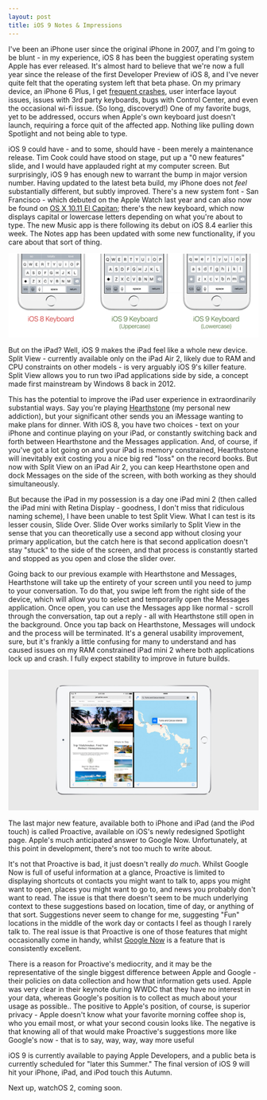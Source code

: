 ```yaml
---
layout: post
title: iOS 9 Notes & Impressions
---
```


I've been an iPhone user since the original iPhone in 2007, and I'm going to be blunt - in my experience, iOS 8 has been the buggiest operating system Apple has ever released. It's almost hard to believe that we're now a full year since the release of the first Developer Preview of iOS 8, and I've never quite felt that the operating system left that beta phase. On my primary device, an iPhone 6 Plus, I get [frequent crashes](http://readwrite.com/2014/09/23/ios-8-apple-iphone-crashes-wtf), user interface layout issues, issues with 3rd party keyboards, bugs with Control Center, and even the occasional wi-fi issue. (So long, discoveryd!) One of my favorite bugs, yet to be addressed, occurs when Apple's own keyboard just doesn't launch, requiring a force quit of the affected app. Nothing like pulling down Spotlight and not being able to type.

iOS 9 could have - and to some, should have - been merely a maintenance release. Tim Cook could have stood on stage, put up a "0 new features" slide, and I would have applauded right at my computer screen. But surprisingly, iOS 9 has enough new to warrant the bump in major version number. Having updated to the latest beta build, my iPhone does not *feel* substantially different, but subtly improved. There's a new system font - San Francisco - which debuted on the Apple Watch last year and can also now be found on [OS X 10.11 El Capitan](/2015/06/11/os-x-notes-and-impressions/); there's the new keyboard, which now displays capital or lowercase letters depending on what you're about to type. The new Music app is there following its debut on iOS 8.4 earlier this week. The Notes app has been updated with some new functionality, if you care about that sort of thing.

![iOS 9's new keyboard, compared to the iOS 8 keyboard](/images/keyboards.png)

But on the iPad? Well, iOS 9 makes the iPad feel like a whole new device. Split View  - currently available only on the iPad Air 2, likely due to RAM and CPU constraints on other models - is very arguably iOS 9's killer feature. Split View allows you to run two iPad applications side by side, a concept made first mainstream by Windows 8 back in 2012.

This has the potential to improve the iPad user experience in extraordinarily substantial ways. Say you're playing [Hearthstone](https://itunes.apple.com/us/app/hearthstone-heroes-warcraft/id625257520?mt=8) (my personal new addiction), but your significant other sends you an iMessage wanting to make plans for dinner. With iOS 8, you have two choices - text on your iPhone and continue playing on your iPad, or constantly switching back and forth between Hearthstone and the Messages application. And, of course, if you've got a lot going on and your iPad is memory constrained, Hearthstone will inevitably exit costing you a nice big red "loss" on the record books. But now with Split View on an iPad Air 2, you can keep Hearthstone open and dock Messages on the side of the screen, with both working as they should simultaneously. 

But because the iPad in my possession is a day one iPad mini 2 (then called the iPad mini with Retina Display - goodness, I don't miss that ridiculous naming scheme), I have been unable to test Split View. What I can test is its lesser cousin, Slide Over. Slide Over works similarly to Split View in the sense that you can theoretically use a second app without closing your primary application, but the catch here is that second application doesn't stay "stuck" to the side of the screen, and that process is constantly started and stopped as you open and close the slider over. 

Going back to our previous example with Hearthstone and Messages, Hearthstone will take up the entirety of your screen until you need to jump to your conversation. To do that, you swipe left from the right side of the device, which will allow you to select and temporarily open the Messages application. Once open, you can use the Messages app like normal - scroll through the conversation, tap out a reply - all with Hearthstone still open in the background. Once you tap back on Hearthstone, Messages will undock and the process will be terminated. It's a general usability improvement, sure, but it's frankly a little confusing for many to understand and has caused issues on my RAM constrained iPad mini 2 where both applications lock up and crash. I fully expect stability to improve in future builds.

![Split View multitasking in action.](/images/splitview.jpg)

The last major new feature, available both to iPhone and iPad (and the iPod touch) is called Proactive, available on iOS's newly redesigned Spotlight page. Apple's much anticipated answer to Google Now. Unfortunately, at this point in development, there's not too much to write about. 

It's not that Proactive is bad, it just doesn't really *do much*. Whilst Google Now is full of useful information at a glance, Proactive is limited to displaying shortcuts ot contacts you might want to talk to, apps you might want to open, places you might want to go to, and news you probably don't want to read. The issue is that there doesn't seem to be much underlying context to these suggestions based on location, time of day, or anything of that sort. Suggestions never seem to change for me, suggesting "Fun" locations in the middle of the work day or contacts I feel as though I rarely talk to. The real issue is that Proactive is one of those features that might occasionally come in handy, whilst [Google Now](http://www.google.com/landing/now/) is a feature that is consistently excellent.

There is a reason for Proactive's mediocrity, and it may be the representative of the single biggest difference between Apple and Google - their policies on data collection and how that information gets used. Apple was very clear in their keynote during WWDC that they have no interest in your data, whereas Google's position is to collect as much about your usage as possible.. The positive to Apple's position, of course, is superior privacy - Apple doesn't know what your favorite morning coffee shop is, who you email most, or what your second cousin looks like. The negative is that knowing all of that would make Proactive's suggestions more like Google's now - that is to say, way, way, way more useful

iOS 9 is currently available to paying Apple Developers, and a public beta is currently scheduled for "later this Summer." The final version of iOS 9 will hit your iPhone, iPad, and iPod touch this Autumn.

Next up, watchOS 2, coming soon.
